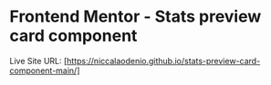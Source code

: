 # Frontend Mentor - Stats preview card component

Live Site URL: [https://niccalaodenio.github.io/stats-preview-card-component-main/]
